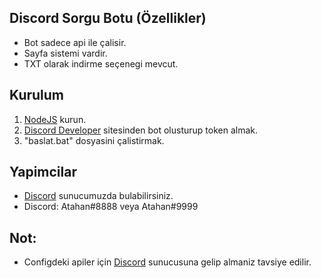 ## Discord Sorgu Botu (Özellikler)
- Bot sadece api ile çalisir.
- Sayfa sistemi vardir.
- TXT olarak indirme seçenegi mevcut.

## Kurulum
1. [NodeJS](https://nodejs.org/tr/) kurun.
2. [Discord Developer](https://discord.com/developers/applications) sitesinden bot olusturup token almak.
3. "baslat.bat" dosyasini çalistirmak.

## Yapimcilar
- [Discord](https://discord.gg/perlaservis) sunucumuzda bulabilirsiniz.
- Discord: Atahan#8888 veya Atahan#9999

## Not:
- Configdeki apiler için [Discord](https://discord.gg/perlaservis) sunucusuna gelip almaniz tavsiye edilir.
